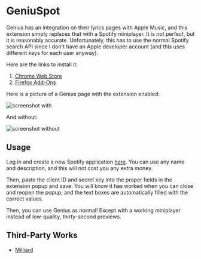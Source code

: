 # GeniuSpot

Genius has an integration on their lyrics pages with Apple Music, and this extension simply replaces that with a Spotify miniplayer. It is not perfect, but it is reasonably accurate. Unfortunately, this has to use the normal Spotify search API since I don't have an Apple developer account (and this uses different keys for each user anyway).

Here are the links to install it:

1. [Chrome Web Store](https://chrome.google.com/webstore/detail/geniuspot/mcmfnafkklplolbfdhcgmocpmgmimpcl)
2. [Firefox Add-Ons](https://addons.mozilla.org/addon/geniuspot/)

Here is a picture of a Genius page with the extension enabled:

![screenshot with](https://i.imgur.com/22c4HZD.png)

And without:

![screenshot without](https://i.imgur.com/OacePtO.png)

## Usage

Log in and create a new Spotify application [here](https://developer.spotify.com/dashboard). You can use any name and description, and this will not cost you any extra money.

Then, paste the client ID and secret key into the proper fields in the extension popup and save. You will know it has worked when you can close and reopen the popup, and the text boxes are automatically filled with the correct values.

Then, you can use Genius as normal! Except with a working miniplayer instead of low-quality, thirty-second previews.

## Third-Party Works

- [Milliard](https://www.cufonfonts.com/font/milliard)

